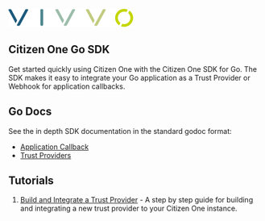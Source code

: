 ![Vivvo](./assets/vivvo-logo-colour-18px.svg) 

## Citizen One Go SDK

Get started quickly using Citizen One with the Citizen One SDK for Go. The SDK makes it easy to integrate your Go application as a Trust Provider or Webhook for application callbacks.

## Go Docs
See the in depth SDK documentation in the standard godoc format: 
* [Application Callback](https://godoc.org/github.com/Vivvo/go-sdk/callback)
* [Trust Providers](https://godoc.org/github.com/Vivvo/go-sdk/trust-provider)

## Tutorials
1.  [Build and Integrate a Trust Provider](./tutorials/buildAndIntegrateTrustProvider/index.md)  - A step by step guide for building and integrating a new trust provider to your Citizen One instance.  
